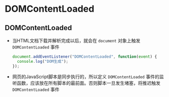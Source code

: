 # DOMContentLoaded

## DOMContentLoaded

  - 当HTML文档下载并解析完成以后，就会在 `document` 对象上触发 `DOMContentLoaded` 事件

    ```javascript
    document.addEventListener("DOMContentLoaded", function(event) {
      console.log("DOM生成");
    });
    ```

  - 网页的JavaScript脚本是同步执行的，所以定义 `DOMContentLoaded` 事件的监听函数，应该放在所有脚本的最前面。否则脚本一旦发生堵塞，将推迟触发 ` DOMContentLoaded` 事件
